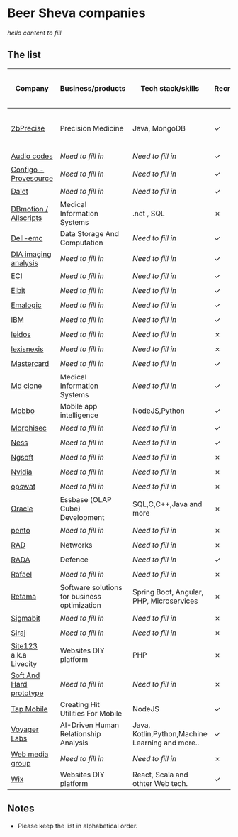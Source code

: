 # Beer Sheva companies


*hello content to fill*

## The list

Company                                                                   | Business/products                              | Tech stack/skills                              | Recruiting  | Job page & other links
-------------------------------------------------                         | -----------------------------                  | ----------------------------                   | ------------| ----------------------
[2bPrecise](https://2bprecisehealth.com/)                                 |  Precision Medicine                            | Java, MongoDB                                  | ✓           | :keyboard: [Jobs](https://2bprecisehealth.com/join-the-team/) , [Linkedin jobs](https://www.linkedin.com/jobs/search/?currentJobId=2209212831&keywords=allscripts&originalSubdomain=il)
[Audio codes](https://www.audiocodes.com/)                                | *Need to fill in*                              | *Need to fill in*                              | ✓           | :keyboard: [Jobs](https://www.audiocodes.com/careers/positions?countryGroup=Israel)
[Configo - Provesource](https://provesrc.com)                             | *Need to fill in*                              | *Need to fill in*                              | ✓           | :keyboard: [Jobs](https://provesrc.com/career/)
[Dalet](https://www.dalet.com/)                                           | *Need to fill in*                              | *Need to fill in*                              | ✓           | :keyboard: [Jobs](https://jobs.dalet.com/)
[DBmotion / Allscripts](https://www.allscripts.com/solution/dbmotion/)    | Medical Information Systems                    | .net , SQL                                     | ✗           | 
[Dell-emc](https://www.delltechnologies.com/)                             | Data Storage And Computation                              | *Need to fill in*                              | ✓           | :keyboard: [Jobs](https://jobs.dell.com/search-jobs/Beersheba%2C%20Israel/375/4/294640-294952-295530/31x25181/34x7913/50/2)
[DIA imaging analysis](https://www.dia-analysis.com/)                     | *Need to fill in*                              | *Need to fill in*                              | ✓           | :keyboard: [Jobs](https://www.dia-analysis.com/careers)
[ECI](https://www.ecitele.com/)                                           | *Need to fill in*                              | *Need to fill in*                              | ✓           | :keyboard: [Jobs](https://career.ecitele.com/Careers/)
[Elbit](https://elbitsystems.com/)                                        | *Need to fill in*                              | *Need to fill in*                              | ✓           | :keyboard: [Jobs](https://elbitsystemscareer.com/index.php?option=com_hunter&view=searchresults&hunter-search-regions[0]=7&hunter-search-btn=%D7%97%D7%A4%D7%A9/%D7%99&Itemid=205&lang=%D7%A2%D7%91)
[Emalogic](http://www.emalogic.com/)                                      | *Need to fill in*                              | *Need to fill in*                              | ✓           | :keyboard: [Jobs](https://www.linkedin.com/jobs/view/2209419814/?refId=2521931271603818847822&trackingId=HdMybtxeQINtc8T9zSdMLg%3D%3D)
[IBM](https://www.research.ibm.com/haifa/ccoe/index.shtml)                | *Need to fill in*                              | *Need to fill in*                              | ✓           | :keyboard: [Jobs](https://www.research.ibm.com/haifa/ccoe/cyber.shtml)
[leidos](https://www.leidos.com/)                                         | *Need to fill in*                              | *Need to fill in*                              | ✗           | :keyboard:
[lexisnexis](https://www.lexisnexis.com/en-us/gateway.page)               | *Need to fill in*                              | *Need to fill in*                              | ✗           | :keyboard:
[Mastercard](https://www.mastercard.co.il/)                               | *Need to fill in*                              | *Need to fill in*                              | ✓           | :keyboard: [Jobs](https://mastercard.jobs/jobs/?location=Be%27er+Sheva)
[Md clone](https://www.mdclone.com/)                                      | Medical Information Systems                    | *Need to fill in*                              | ✓           | :keyboard: [Jobs](https://www.mdclone.com/careers)
[Mobbo](https://www.mobbo.com/)                                           | Mobile app intelligence                        | NodeJS,Python                                  | ✓           | :keyboard: [Jobs](https://www.negevjobs.co.il/find/index/e/940)
[Morphisec](https://www.morphisec.com/)                                   | *Need to fill in*                              | *Need to fill in*                              | ✓           | :keyboard: [Jobs](https://www.morphisec.com/careers)
[Ness](https://www.ness-tech.co.il/)                                      | *Need to fill in*                              | *Need to fill in*                              | ✓           | :keyboard: [Jobs](https://www.ness-tech.co.il/careers/recruit)
[Ngsoft](site)                                                            | *Need to fill in*                              | *Need to fill in*                              | ✗           | :keyboard: [Jobs]()
[Nvidia](site)                                                            | *Need to fill in*                              | *Need to fill in*                              | ✗           | :keyboard: [Jobs]()
[opswat](site)                                                            | *Need to fill in*                              | *Need to fill in*                              | ✗           | :keyboard: [Jobs]()
[Oracle](https://www.oracle.com/)                                         | Essbase (OLAP Cube) Development                | SQL,C,C++,Java and more                        | ✗           | :keyboard: [Jobs](https://www.oracle.com/corporate/careers/)
[pento](site)                                                             | *Need to fill in*                              | *Need to fill in*                              | ✗           | :keyboard: [Jobs]()
[RAD](https://www.rad.com/)                                               | Networks                                       | *Need to fill in*                              | ✗           | :keyboard: [Jobs]()
[RADA](https://www.rada.com/)                                             | Defence                                        | *Need to fill in*                              | ✓           | :keyboard: [Jobs](https://www.comeet.com/jobs/rada/73.009)
[Rafael](site)                                                            | *Need to fill in*                              | *Need to fill in*                              | ✗           | :keyboard: [Jobs]()
[Retama](site)                                                            | Software solutions for business optimization   | Spring Boot, Angular, PHP, Microservices       | ✗           | 
[Sigmabit](site)                                                          | *Need to fill in*                              | *Need to fill in*                              | ✗           | :keyboard: [Jobs]()
[Siraj](site)                                                             | *Need to fill in*                              | *Need to fill in*                              | ✗           | :keyboard: [Jobs]()
[Site123](https://site123.com) a.k.a Livecity                             | Websites DIY platform                          | PHP                                            | ✗           | :keyboard: [Jobs]()
[Soft And Hard prototype](site)                                           | *Need to fill in*                              | *Need to fill in*                              | ✗           | :keyboard: [Jobs]()
[Tap Mobile](https://tap.pm)                                              | Creating Hit Utilities For Mobile              | NodeJS                                         | ✓           | :keyboard: [Jobs](https://tap.pm/jobs/)
[Voyager Labs](https://voyagerlabs.co/)                                   | AI-Driven Human Relationship Analysis          | Java, Kotlin,Python,Machine Learning and more..| ✓           | :keyboard: [Jobs](https://voyagerlabs.co/careers/co/southern-israel/all/)
[Web media group](site)                                                   | *Need to fill in*                              | *Need to fill in*                              | ✗           | :keyboard: [Jobs]()
[Wix](https://www.wix.com/)                                               | Websites DIY platform                          | React, Scala and othter Web tech.              | ✓           | :keyboard: [Jobs](https://www.wix.com/jobs/locations/beer-sheva)



## Notes
* Please keep the list in alphabetical order.
